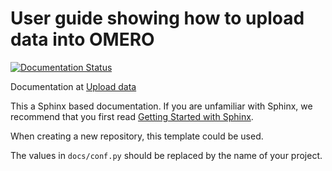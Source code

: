 # User guide showing how to upload data into OMERO


[![Documentation Status](https://readthedocs.org/projects/omero-guide-upload/badge/?version=latest)](https://omero-guides.readthedocs.io/en/latest/upload/docs/import.html)

Documentation at [Upload data](https://omero-guides.readthedocs.io/en/latest/upload/docs/index.html)

This a Sphinx based documentation. 
If you are unfamiliar with Sphinx, we recommend that you first read 
[Getting Started with Sphinx](https://docs.readthedocs.io/en/stable/intro/getting-started-with-sphinx.html).

When creating a new repository, this template could be used.

The values in ``docs/conf.py`` should be replaced by the name of your project.
